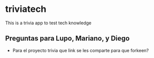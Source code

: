 # triviatech
This is a trivia app to test tech knowledge

## Preguntas para Lupo, Mariano, y Diego
- Para el proyecto trivia que link se les comparte para que forkeen?

